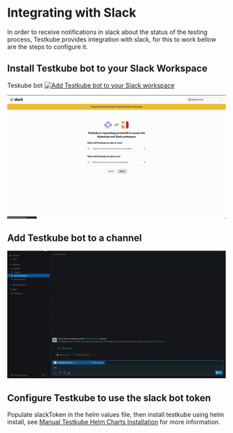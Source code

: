 # Integrating with Slack

In order to receive notifications in slack about the status of the testing process, Testkube provides integration with slack, for this to work bellow are the steps to configure it.

## Install Testkube bot to your Slack Workspace

Teskube bot
<a href="https://slack.com/oauth/v2/authorize?client_id=1943550956369.3416932538629&scope=chat:write,chat:write.public,groups:read,channels:read&user_scope="><img alt="Add Testkube bot to your Slack workspace" height="40" width="139" src="https://platform.slack-edge.com/img/add_to_slack.png" srcSet="https://platform.slack-edge.com/img/add_to_slack.png 1x, https://platform.slack-edge.com/img/add_to_slack@2x.png 2x" /></a>

![img.gif](img/add-testkube-bot-to-workspace.gif)

## Add Testkube bot to a channel

![img.gif](img/add-testkube-bot-to-channel.gif)
## Configure Testkube to use the slack bot token

Populate slackToken in the helm values file, then install testkube using helm install, see [Manual Testkube Helm Charts Installation](installing.md) for more information.

